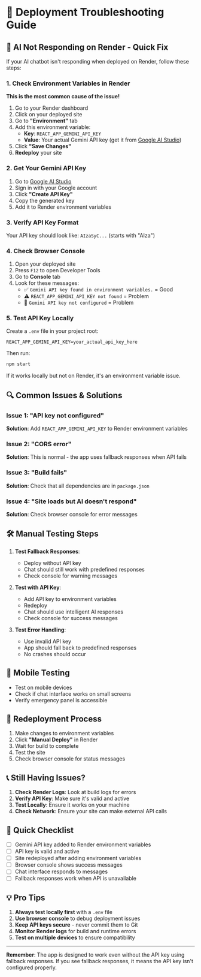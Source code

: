 # 🔧 Deployment Troubleshooting Guide

## 🚨 AI Not Responding on Render - Quick Fix

If your AI chatbot isn't responding when deployed on Render, follow these steps:

### 1. **Check Environment Variables in Render**

**This is the most common cause of the issue!**

1. Go to your Render dashboard
2. Click on your deployed site
3. Go to **"Environment"** tab
4. Add this environment variable:
   - **Key**: `REACT_APP_GEMINI_API_KEY`
   - **Value**: Your actual Gemini API key (get it from [Google AI Studio](https://makersuite.google.com/app/apikey))
5. Click **"Save Changes"**
6. **Redeploy** your site

### 2. **Get Your Gemini API Key**

1. Go to [Google AI Studio](https://makersuite.google.com/app/apikey)
2. Sign in with your Google account
3. Click **"Create API Key"**
4. Copy the generated key
5. Add it to Render environment variables

### 3. **Verify API Key Format**

Your API key should look like: `AIzaSyC...` (starts with "AIza")

### 4. **Check Browser Console**

1. Open your deployed site
2. Press `F12` to open Developer Tools
3. Go to **Console** tab
4. Look for these messages:
   - ✅ `Gemini API key found in environment variables.` = Good
   - ⚠️ `REACT_APP_GEMINI_API_KEY not found` = Problem
   - 🚫 `Gemini API key not configured` = Problem

### 5. **Test API Key Locally**

Create a `.env` file in your project root:
```
REACT_APP_GEMINI_API_KEY=your_actual_api_key_here
```

Then run:
```bash
npm start
```

If it works locally but not on Render, it's an environment variable issue.

## 🔍 Common Issues & Solutions

### Issue 1: "API key not configured"
**Solution**: Add `REACT_APP_GEMINI_API_KEY` to Render environment variables

### Issue 2: "CORS error"
**Solution**: This is normal - the app uses fallback responses when API fails

### Issue 3: "Build fails"
**Solution**: Check that all dependencies are in `package.json`

### Issue 4: "Site loads but AI doesn't respond"
**Solution**: Check browser console for error messages

## 🛠️ Manual Testing Steps

1. **Test Fallback Responses**:
   - Deploy without API key
   - Chat should still work with predefined responses
   - Check console for warning messages

2. **Test with API Key**:
   - Add API key to environment variables
   - Redeploy
   - Chat should use intelligent AI responses
   - Check console for success messages

3. **Test Error Handling**:
   - Use invalid API key
   - App should fall back to predefined responses
   - No crashes should occur

## 📱 Mobile Testing

- Test on mobile devices
- Check if chat interface works on small screens
- Verify emergency panel is accessible

## 🔄 Redeployment Process

1. Make changes to environment variables
2. Click **"Manual Deploy"** in Render
3. Wait for build to complete
4. Test the site
5. Check browser console for status messages

## 📞 Still Having Issues?

1. **Check Render Logs**: Look at build logs for errors
2. **Verify API Key**: Make sure it's valid and active
3. **Test Locally**: Ensure it works on your machine
4. **Check Network**: Ensure your site can make external API calls

## 🎯 Quick Checklist

- [ ] Gemini API key added to Render environment variables
- [ ] API key is valid and active
- [ ] Site redeployed after adding environment variables
- [ ] Browser console shows success messages
- [ ] Chat interface responds to messages
- [ ] Fallback responses work when API is unavailable

## 💡 Pro Tips

1. **Always test locally first** with a `.env` file
2. **Use browser console** to debug deployment issues
3. **Keep API keys secure** - never commit them to Git
4. **Monitor Render logs** for build and runtime errors
5. **Test on multiple devices** to ensure compatibility

---

**Remember**: The app is designed to work even without the API key using fallback responses. If you see fallback responses, it means the API key isn't configured properly.
